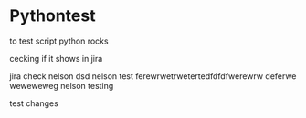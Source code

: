 # Pythontest
to test script
python rocks

cecking if it shows in jira


jira check nelson
dsd
nelson test
ferewrwetrwetertedfdfdfwerewrw
deferwe
weweweweg
nelson testing

test changes 
